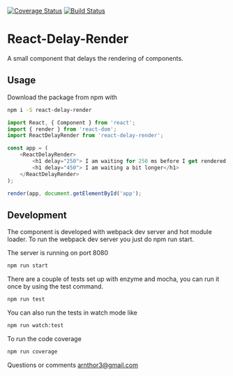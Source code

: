 [![Coverage Status](https://coveralls.io/repos/github/arnthor3/react-delay-render/badge.svg?branch=master)](https://coveralls.io/github/arnthor3/react-delay-render?branch=master)
[![Build Status](https://travis-ci.org/arnthor3/react-delay-render.svg?branch=master)](https://travis-ci.org/arnthor3/react-delay-render)
# React-Delay-Render
A small component that delays the rendering of components.

## Usage
Download the package from npm with

``` sh
npm i -S react-delay-render
```

``` js
import React, { Component } from 'react';
import { render } from 'react-dom';
import ReactDelayRender from 'react-delay-render';

const app = (
    <ReactDelayRender>
        <h1 delay="250"> I am waiting for 250 ms before I get rendered </h1>
        <h1 delay="450"> I am waiting a bit longer</h1>
    </ReactDelayRender>
);

render(app, document.getElementById('app');

```

## Development

The component is developed with webpack dev server and hot module loader.
To run the webpack dev server you just do npm run start.

The server is running on port 8080

``` sh
npm run start
```

There are a couple of tests set up with enzyme and mocha, you can run it once by using the test command.
``` sh
npm run test
```

You can also run the tests in watch mode like

``` sh
npm run watch:test
```

To run the code coverage

``` sh
npm run coverage
```

Questions or comments arnthor3@gmail.com